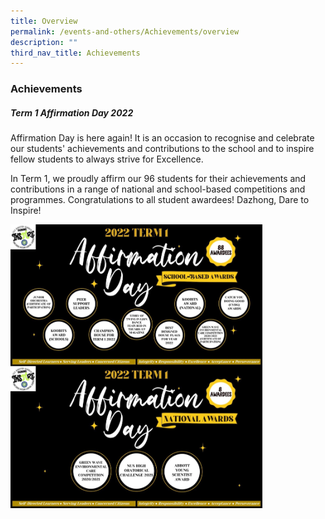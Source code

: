 ```yaml
---
title: Overview
permalink: /events-and-others/Achievements/overview
description: ""
third_nav_title: Achievements
---
```

### Achievements

##### Term 1 Affirmation Day 2022

Affirmation Day is here again! It is an occasion to recognise and celebrate our students' achievements and contributions to the school and to inspire fellow students to always strive for Excellence.

In Term 1, we proudly affirm our 96 students for their achievements and contributions in a range of national and school-based competitions and programmes. Congratulations to all student awardees! Dazhong, Dare to Inspire!

<img src="/images/achi100.png" style="width:80%">
